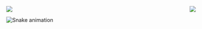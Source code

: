 
<img align="left" widht="47%" src="https://github-readme-stats.vercel.app/api?username=Marcos-Auguusto&show_icons=true&theme=react)" />
<img align="right" widht="47%" src="https://github-readme-stats.vercel.app/api/top-langs/?username=Marcos-Auguusto&hide_progress=true&theme=react)](https://github.com/anuraghazra/github-readme-stats)"/>
                          
##                    
![Snake animation](https://github.com/Marcos-Auguusto/Marcos-Auguusto/blob/output/github-contribution-grid-snake.svg)

